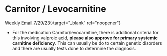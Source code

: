# Carnitor / Levocarnitine

[Weekly Email 7/29/23]([weeklyemail72923.docx](https://mygainwell-my.sharepoint.com/:w:/g/personal/christopher_nguyen_gainwelltechnologies_com/EX294TODOapHr_QzAWmTNDUB6dFP3jbMimTXSl_48KOt4A?e=ANycRR)){:target="_blank" rel="noopener"}

-	For the medication Carnitor/levocarnitine, there is additional criteria for this involving valproic acid, **please also approve for primary systemic carnitine deficiency**. This can usually be do to certain genetic disorders and there are usually tests done to determine the diagnosis.
